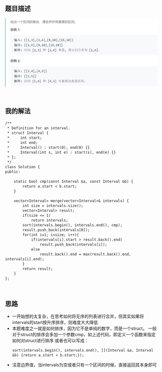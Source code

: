 ## 题目描述
![](img/56-description.png)

<br/>

## 我的解法
```
/**
 * Definition for an interval.
 * struct Interval {
 *     int start;
 *     int end;
 *     Interval() : start(0), end(0) {}
 *     Interval(int s, int e) : start(s), end(e) {}
 * };
 */
class Solution {
public:

    static bool cmp(const Interval &a, const Interval &b) {
        return a.start < b.start;
    }
    
    vector<Interval> merge(vector<Interval>& intervals) {
        int size = intervals.size();
        vector<Interval> result;
        if(size <= 1)
            return intervals;
        sort(intervals.begin(), intervals.end(), cmp);
        result.push_back(intervals[0]);
        for(int i=1; i<size; i++){
            if(intervals[i].start > result.back().end)
                result.push_back(intervals[i]);         
            else 
                result.back().end = max(result.back().end, intervals[i].end);
        }
        return result;
    }
};
```

<br/>

## 思路
- 一开始想的太复杂，在思考如何将无序的列表进行合并，但其实如果将intervals的start按升序排序，则难度大大降低
- 本题难度之一就是如何排序，因为它不是单纯的数字，而是一个struct。
  一般对于struct的排序会多加一个参数cmp，如上述代码，即定义一个函数来指定如何对struct进行排序
  或者也可以写成：
  ```
  sort(intervals.begin(), intervals.end(), [](Interval &a, Interval &b) {return a.start < b.start;});
  ```
- 注意边界值，当intervals为空或者只有一个区间的时候，直接返回其本身即可